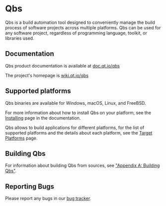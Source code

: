 # Qbs

Qbs is a build automation tool designed to conveniently manage the build
process of software projects across multiple platforms. Qbs can be used for any
software project, regardless of programming language, toolkit, or libraries used.

## Documentation

Qbs product documentation is available at [doc.qt.io/qbs](http://doc.qt.io/qbs/index.html)

The project's homepage is [wiki.qt.io/qbs](http://wiki.qt.io/qbs)

## Supported platforms

Qbs binaries are available for Windows, macOS, Linux, and FreeBSD.

For more information about how to install Qbs on your platform, see the
[Installing](https://doc.qt.io/qbs/installing.html) page in the documentation.

Qbs allows to build applications for different platforms, for the list of
supported platforms and the details about each platform, see the
[Target Platforms](https://doc.qt.io/qbs/platforms.html) page.

## Building Qbs

For information about building Qbs from sources, see
["Appendix A: Building Qbs"](http://doc.qt.io/qbs/building-qbs.html).

## Reporting Bugs

Please report any bugs in our [bug tracker](https://bugreports.qt.io/browse/QBS).
